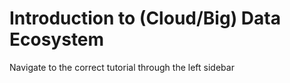 # Introduction to (Cloud/Big) Data Ecosystem

Navigate to the correct tutorial through the left sidebar
